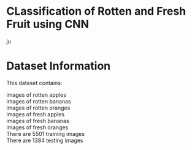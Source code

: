 # CLassification of Rotten and Fresh Fruit using CNN  


ju
# Dataset Information  
This dataset contains:  

images of rotten apples  
images of rotten bananas  
images of rotten oranges  
images of fresh apples  
images of fresh bananas  
images of fresh oranges  
There are 5501 training images  
There are 1384 testing images  
